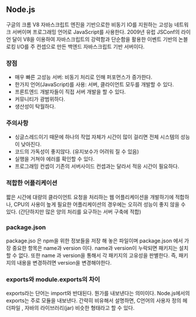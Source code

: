 ## Node.js
구글의 크롬 V8 자바스크립트 엔진을 기반으로한 비동기 IO를 지원하는 고성능 네트워크 서버이며 프로그래밍 언어로 JavaScript를 사용한다. 2009년 유럽 JSConf의 라이언 달이 V8을 이용하여 자바스크립트의 강력함과 단순함을 활용한 이벤트 기반의 논블로킹 I/O를 주 컨셉으로 만든 백엔드 자바스크립트 기반 서버이다.

<h3>장점</h3>
<ul>
  <li>매우 빠른 고성능 서버: 비동기 처리로 인해 퍼포먼스가 증가한다.</li>
  <li>한가지 언어(JavaScript)를 사용: 서버, 클라이언트 모두를 개발할 수 있다.</li>
  <li>프론트엔드 개발자들이 직접 서버 개발을 할 수 있다.</li>
  <li>커뮤니티가 광범위하다.</li>
  <li>생산성이 탁월하다.</li>
</ul>

<h3>주의사항</h3>
<ul>
  <li>싱글스레드이기 때문에 하나의 작업 자체가 시간이 많이 걸리면 전체 시스템의 성능이 낮아진다.</li>
  <li>코드의 가독성이 좋지않다. (유지보수가 어려워 질 수 있음)</li>
  <li>실행을 거쳐야 에러를 확인할 수 있다.</li>
  <li>프로그래밍 컨셉이 기존의 서버사이드 컨셉과는 달라서 적응 시간이 필요하다.</li>
</ul>

<h3>적합한 어플리케이션</h3>
짧은 시간에 대량의 클라이언트 요청을 처리하는 웹 어플리케이션을 개발하기에 적합하나, CPU의 사용이 높게 필요한 어플리케이션의 경우에는 오히려 성능이 좋지 않을 수 있다. (간단하지만 많은 양의 처리를 요구하는 서버 구축에 적합)

<h3>package.json</h3>

package.jso 은 npm을 위한 정보들을 저장 해 놓은 파일이며 package.json 에서 가장 중요한 항목은 name과 version 이다. name과 version이 누락되면 패키지는 설치 할 수 없다. 또한 name 과 version을 통해서 각 패키지의 고유성을 판별한다. 즉, 패키지의 내용을 변경하려면 version을 변경해야한다.

<h3>exports와 module.exports의 차이</h3>

exports라는 단어는 import와 반대된다. 뭔가를 내보낸다는 의미이다. Node.js에서의 exports는 주로 모듈을 내보낸다. 간략히 비유해서 설명하면, C언어의 사용자 정의 헤더파일 , 자바의 라이브러리(jar) 비슷한 형태라고 할 수 있다.
